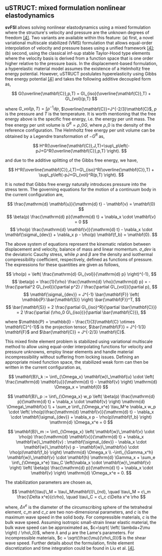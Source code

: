 ## uSTRUCT: mixed formulation nonlinear elastodynamics

**svFSI** allows solving nonlinear elastodynamics using a mixed formulation where the structure's velocity and pressure are the unknown degrees of freedom <a href="#ref-4">[4]</a>. Two variants are available within this feature: (a) first, a novel variational multiscale stabilized (VMS) formulation that allows equal-order interpolation of velocity and pressure bases using a unified framework <a href="#ref-4">[4]</a>; (b) second, using the classical inf-sup stable Taylor-Hood type elements where the velocity basis is derived from a function space that is one order higher relative to the pressure basis. In the displacement-based formulation, a hyperelastic material model assumes the existence of a Helmholtz free energy potential. However, uSTRUCT postulates hyperelasticity using Gibbs free energy potential <a href="#ref-4">[4]</a> and takes the following additive decoupled form as,

$$
G(\overline{\mathbf{C}},p,T) = G\_{iso}(\overline{\mathbf{C}},T) + G\_{vol}(p,T)
$$

where $G\_{vol}(p,T)=\int \rho^{-1}dp$, $\overline{\mathbf{C}}=J^{-2/3}\mathbf{C}$, $p$ is the pressure and $T$ is the temperature. It is worth mentioning that the free energy above is the specific free energy, i.e. the energy per unit mass. The free energy per unit volume is $G^R=\rho\_0G$, where $\rho\_0$ is the density of the reference configuration. The Helmholtz free energy per unit volume can be obtained by a Legendre transformation of $-G^R$ as,

$$
H^R(\overline{\mathbf{C}},J,T)=\sup\_p\left(-pJ+G^R(\overline{\mathbf{C}},p,T) \right).
$$

and due to the additive splitting of the Gibbs free energy, we have,

$$
H^R(\overline{\mathbf{C}},J,T)=G\_{iso}^R(\overline{\mathbf{C}},T) + \sup\_p\left(-pJ+G\_{vol}^R(p,T) \right).
$$

It is noted that Gibbs free energy naturally introduces pressure into the stress term. The governing equations for the motion of a continuum body in the current configuration are,

$$ \frac{\mathrm{d} \mathbf{u}}{\mathrm{d} t} - \mathbf{v} = \mathbf{0} $$
$$ \beta(p) \frac{\mathrm{d} p}{\mathrm{d} t} + \nabla_x \cdot \mathbf{v} = 0 $$
$$ \rho(p) \frac{\mathrm{d} \mathbf{v}}{\mathrm{d} t} - \nabla_x \cdot \mathbf{\sigma\_{dev}} + \nabla_x p - \rho(p) \mathbf{f_b} = \mathbf{0}. $$

The above system of equations represent the kinematic relation between displacement and velocity, balance of mass and linear momentum. $\sigma\_{dev}$ is the deviatoric Cauchy stress, while $\rho$ and $\beta$ are the density and isothermal compressibility coefficient, respectively, defined as functions of pressure. The expressions for these quantities are given as follows,

$$ \rho(p) = \left( \frac{\mathrm{d} G\_{vol}}{\mathrm{d} p} \right)^{-1}, $$
$$ \beta(p) = \frac{1}{\rho} \frac{\mathrm{d} \rho}{\mathrm{d} p} = -\frac{\partial^2 G\_{vol}}{\partial p^2} / \frac{\partial G\_{vol}}{\partial p}, $$
$$ \mathbf{\sigma\_{dev}} = J^{-1} \bar{\mathbf{F}} \left( \mathbb{P}:\bar{\mathbf{S}} \right) \bar{\mathbf{F}}^T, $$
$$ \bar{\mathbf{S}} = 2 \frac{\partial G\_{iso}^R}{\partial \bar{\mathbf{C}}} = 2 \frac{\partial (\rho_0 G\_{iso})}{\partial \bar{\mathbf{C}}}, $$

where $\mathbb{P} = \mathbb{I} - \frac{1}{3}\mathbf{C} \otimes \mathbf{C}^{-1}$ is the projection tensor, $\bar{\mathbf{F}} = J^{-1/3} \mathbf{F}$ and $\bar{\mathbf{C}} = J^{-2/3} \mathbf{C}$.

This mixed finite element problem is stabilized using variational multiscale method to allow using equal-order interpolating functions for velocity and pressure unknowns, employ linear elements and handle material incompressibility without suffering from locking issues. Defining an appropriate mixed function space, the stabilized weak form can then be written in the current configuration as,

$$ \mathbf{B}\_k := \int\_{\Omega_x} \mathbf{w}\_\mathbf{u} \cdot \left( \frac{\mathrm{d} \mathbf{u}}{\mathrm{d} t} - \mathbf{v} \right) \mathrm{d} \Omega_x = \mathbf{0} $$

$$ \mathbf{B}\_p := \int\_{\Omega_x} w_p \left( \beta(p) \frac{\mathrm{d} p}{\mathrm{d} t} + \nabla_x \cdot \mathbf{v} \right) \mathrm{d} \Omega\_\mathbf{x} \\ + \sum_e \int\_{\Omega_x^e} \tau_M^e \nabla_x w_p \cdot \left( \rho(p)\frac{\mathrm{d} \mathbf{v}}{\mathrm{d} t} - \nabla_x \cdot \mathbf{\sigma\_{dev}} + \nabla_x p - \rho(p)\mathbf{f_b} \right) \mathrm{d} \Omega_x^e = 0 $$

$$ \mathbf{B}\_m := \int\_{\Omega_x} \left( \mathbf{w}\_\mathbf{v} \cdot \rho(p) \frac{\mathrm{d} \mathbf{v}}{\mathrm{d} t} + \nabla_x \mathbf{w}\_\mathbf{v} : \mathbf{\sigma\_{dev}} - \nabla_x \cdot \mathbf{w}\_\mathbf{v} p - \mathbf{w}\_\mathbf{v} \cdot \rho(p)\mathbf{f_b} \right) \mathrm{d} \Omega_x \\ -\int\_{\Gamma_x^h} \mathbf{w}\_\mathbf{v} \cdot \mathbf{h} \mathrm{d} \Gamma_x + \sum_e \int\_{\Omega_x^e} \tau_C \left(\nabla_x \cdot \mathbf{w}\_\mathbf{v} \right) \left( \beta(p) \frac{\mathrm{d} p}{\mathrm{d} t} + \nabla_x \cdot \mathbf{v} \right) \mathrm{d} \Omega_x^e = 0. $$

The stabilization parameters are chosen as,

$$
\mathbf{\tau}\_M = \tau\_M\mathbf{I}\_{nd}, \quad \tau\_M = c\_m \frac{\Delta x^e}{c\rho}, \quad \tau\_C = c\_c c\Delta x^e \rho
$$

where, $\Delta x^e$ is the diameter of the circumscribing sphere of the tetrahedral element, $c\_m$ and $c\_c$ are two non-dimensional parameters, and $c$ is the maximum wave speed in the solid body. For compressible materials, $c$ is the bulk wave speed. Assuming isotropic small-strain linear elastic material, the bulk wave speed can be approximated as, $c=\sqrt{ \left( \lambda+2\mu \right) / \rho\_0}$, where $\lambda$ and $\mu$ are the Lame's parameters. For incompressible materials, $c = \sqrt{\frac{\mu}{\rho\_0}}$ is the shear wave speed. Further details about the formulation, finite element discretization and time integration could be found in Liu et al. <a href="#ref-4">[4]</a>.
